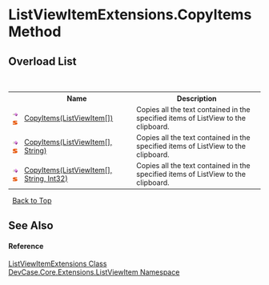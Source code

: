 # ListViewItemExtensions.CopyItems Method 
 


## Overload List
&nbsp;<table><tr><th></th><th>Name</th><th>Description</th></tr><tr><td>![Public method](media/pubmethod.gif "Public method")![Static member](media/static.gif "Static member")</td><td><a href="M_DevCase_Core_Extensions_ListViewItem_ListViewItemExtensions_CopyItems">CopyItems(ListViewItem[])</a></td><td>
Copies all the text contained in the specified items of ListView to the clipboard.</td></tr><tr><td>![Public method](media/pubmethod.gif "Public method")![Static member](media/static.gif "Static member")</td><td><a href="M_DevCase_Core_Extensions_ListViewItem_ListViewItemExtensions_CopyItems_1">CopyItems(ListViewItem[], String)</a></td><td>
Copies all the text contained in the specified items of ListView to the clipboard.</td></tr><tr><td>![Public method](media/pubmethod.gif "Public method")![Static member](media/static.gif "Static member")</td><td><a href="M_DevCase_Core_Extensions_ListViewItem_ListViewItemExtensions_CopyItems_2">CopyItems(ListViewItem[], String, Int32)</a></td><td>
Copies all the text contained in the specified items of ListView to the clipboard.</td></tr></table>&nbsp;
<a href="#listviewitemextensions.copyitems-method">Back to Top</a>

## See Also


#### Reference
<a href="T_DevCase_Core_Extensions_ListViewItem_ListViewItemExtensions">ListViewItemExtensions Class</a><br /><a href="N_DevCase_Core_Extensions_ListViewItem">DevCase.Core.Extensions.ListViewItem Namespace</a><br />